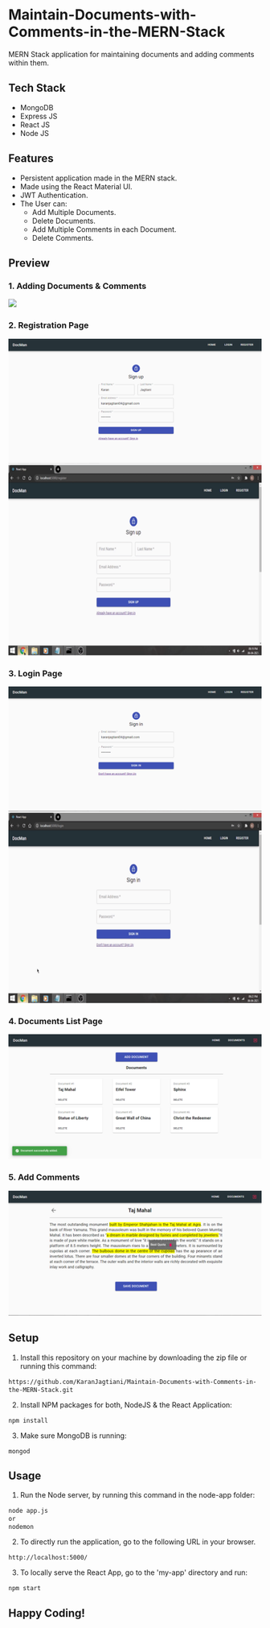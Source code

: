# Maintain-Documents-with-Comments-in-the-MERN-Stack

MERN Stack application for maintaining documents and adding comments within them.

## Tech Stack
* MongoDB
* Express JS
* React JS
* Node JS

## Features
* Persistent application made in the MERN stack.
* Made using the React Material UI.
* JWT Authentication.
* The User can:
  - Add Multiple Documents.
  - Delete Documents.
  - Add Multiple Comments in each Document.
  - Delete Comments.

## Preview
### 1. Adding Documents & Comments
![](readme-content/add-comments-video.gif)
### 2. Registration Page
![](readme-content/register.png)
![](readme-content/register-video.gif)
### 3. Login Page
![](readme-content/login.png)
![](readme-content/login-video.gif)
### 4. Documents List Page
![](readme-content/docs-list.png)
### 5. Add Comments
![](readme-content/add-commnets.png)

## Setup

1. Install this repository on your machine by downloading the zip file or running this command:
```
https://github.com/KaranJagtiani/Maintain-Documents-with-Comments-in-the-MERN-Stack.git
```
2. Install NPM packages for both, NodeJS & the React Application:
```
npm install
```
3. Make sure MongoDB is running:
```
mongod
```

## Usage  
1. Run the Node server, by running this command in the node-app folder:
```
node app.js
or
nodemon
```
2. To directly run the application, go to the following URL in your browser.
```
http://localhost:5000/
```
3. To locally serve the React App, go to the 'my-app' directory and run:
```
npm start
```

## Happy Coding!
